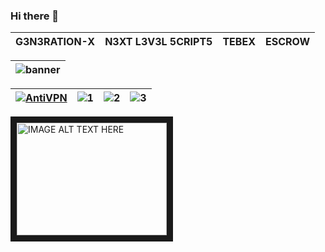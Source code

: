 ### Hi there 👋
| G3N3RATION-X | N3XT L3V3L 5CRIPT5 | TEBEX | ESCROW |
|---|---|---|---|

| ![banner](https://github.com/bylickilabs/bylickilabs/assets/109308073/fd0a4494-54a5-4f5d-8ae8-83194a7400d0) |
|---|

| [![AntiVPN](https://dunb17ur4ymx4.cloudfront.net/packages/images/b161ef75faf6056a6fcb3d3b51c42e4539564dba.png)](https://g3n3ration-x.tebex.io/package/6171319) | ![1](https://github.com/bylickilabs/bylickilabs/assets/109308073/aac95df9-d611-4b18-9a0d-f95e96042360) | ![2](https://github.com/bylickilabs/bylickilabs/assets/109308073/40531d03-5317-4ad1-a9a9-6eaf74c02ea5) | ![3](https://github.com/bylickilabs/bylickilabs/assets/109308073/f60afd40-212f-469c-9972-dec638ea40de) |
|---|---|---|---|

<a href="http://www.youtube.com/watch?feature=player_embedded&v=8V62yLUv1io" target="_blank"><img src="[http://img.youtube.com/vi/8V62yLUv1io](https://i9.ytimg.com/vi_webp/8V62yLUv1io/mqdefault.webp?v=65f5594a&sqp=COSC4K8G&rs=AOn4CLBTG0kff9KzMbCCSPWM-ZzBbSh26A)" alt="IMAGE ALT TEXT HERE" width="240" height="180" border="10" /></a>

<!--
**bylickilabs/bylickilabs** is a ✨ _special_ ✨ repository because its `README.md` (this file) appears on your GitHub profile.
-->

